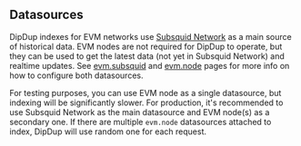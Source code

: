 <!-- markdownlint-disable first-line-h1 -->
## Datasources

DipDup indexes for EVM networks use [Subsquid Network](https://docs.subsquid.io/subsquid-network/overview/) as a main source of historical data. EVM nodes are not required for DipDup to operate, but they can be used to get the latest data (not yet in Subsquid Network) and realtime updates. See [evm.subsquid](../3.datasources/4.evm_subsquid.md) and [evm.node](../3.datasources/2.evm_node.md) pages for more info on how to configure both datasources.

For testing purposes, you can use EVM node as a single datasource, but indexing will be significantly slower. For production, it's recommended to use Subsquid Network as the main datasource and EVM node(s) as a secondary one. If there are multiple `evm.node` datasources attached to index, DipDup will use random one for each request.
